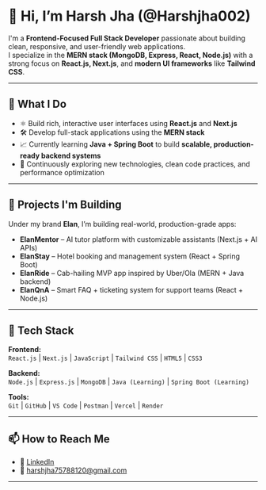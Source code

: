 # 👋 Hi, I’m Harsh Jha (@Harshjha002)

I'm a **Frontend-Focused Full Stack Developer** passionate about building clean, responsive, and user-friendly web applications.  
I specialize in the **MERN stack (MongoDB, Express, React, Node.js)** with a strong focus on **React.js, Next.js**, and **modern UI frameworks** like **Tailwind CSS**.

---

## 🚀 What I Do

- ⚛️ Build rich, interactive user interfaces using **React.js** and **Next.js**
- 🛠️ Develop full-stack applications using the **MERN stack**
- 📈 Currently learning **Java + Spring Boot** to build **scalable, production-ready backend systems**
- 🧠 Continuously exploring new technologies, clean code practices, and performance optimization

---

## 🧩 Projects I'm Building

Under my brand **Elan**, I’m building real-world, production-grade apps:

- **ElanMentor** – AI tutor platform with customizable assistants (Next.js + AI APIs)
- **ElanStay** – Hotel booking and management system (React + Spring Boot)
- **ElanRide** – Cab-hailing MVP app inspired by Uber/Ola (MERN + Java backend)
- **ElanQnA** – Smart FAQ + ticketing system for support teams (React + Node.js)

---

## 🧰 Tech Stack

**Frontend:**  
`React.js` | `Next.js` | `JavaScript` | `Tailwind CSS` | `HTML5` | `CSS3`

**Backend:**  
`Node.js` | `Express.js` | `MongoDB` | `Java (Learning)` | `Spring Boot (Learning)`

**Tools:**  
`Git` | `GitHub` | `VS Code` | `Postman` | `Vercel` | `Render`

---

## 📫 How to Reach Me

- 🔗 [LinkedIn](https://www.linkedin.com/in/harsh-jha-85722b254/)
- 📧 harshjha75788120@gmail.com

---

<!---
Harshjha002/Harshjha002 is a ✨ special ✨ repository because its `README.md` (this file) appears on your GitHub profile.
You can click the Preview link to take a look at your changes.
--->
